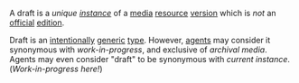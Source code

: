 A draft is a *unique [instance](https://github.com/gcassel/Modular-Organization-Terminology/blob/master/terms/instance.md)* of a [media](https://github.com/gcassel/Modular-Organization-Terminology/blob/master/terms/media.md) [resource](https://github.com/gcassel/Modular-Organization-Terminology/blob/master/terms/resource.md) [version](https://github.com/gcassel/Modular-Organization-Terminology/blob/master/terms/version.md) which is *not* an [official](https://github.com/gcassel/Modular-Organization-Terminology/blob/master/terms/official.md) [edition](https://github.com/gcassel/Modular-Organization-Terminology/blob/master/terms/edition.md). 

Draft is an [intentionally](https://github.com/gcassel/Modular-Organization-Terminology/blob/master/terms/intention.md) [generic](https://github.com/gcassel/Modular-Organization-Terminology/blob/master/terms/generic.md) [type](https://github.com/gcassel/Modular-Organization-Terminology/blob/master/terms/type.md).  However, [agents](https://github.com/gcassel/Modular-Organization-Terminology/blob/master/terms/agent.md) may consider it synonymous with *work-in-progress*, and exclusive of *archival media*.  Agents may even consider "draft" to be synonymous with *current instance*.   (*Work-in-progress here!*)
